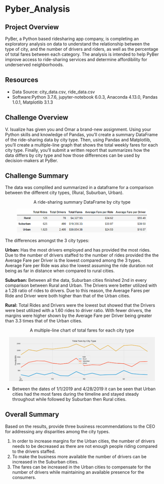 # Pyber_Analysis

## Project Overview
PyBer, a Python based ridesharing app company, is completing an exploratory analysis on data to understand the relationship between the type of city, and the number of drivers and riders, as well as the percentage of total fares between each category. The analysis is intended to help PyBer improve access to ride-sharing services and determine affordibility for underserved neighborhoods.

## Resources
- Data Source: city_data.csv, ride_data.csv
- Software:Python 3.7.6, jupyter-notebook 6.0.3, Anaconda 4.13.0, Pandas 1.0.1, Matplotlib 3.1.3

## Challenge Overview
V. Isualize has given you and Omar a brand-new assignment. Using your Python skills and knowledge of Pandas, you’ll create a summary DataFrame of the ride-sharing data by city type. Then, using Pandas and Matplotlib, you’ll create a multiple-line graph that shows the total weekly fares for each city type. Finally, you’ll submit a written report that summarizes how the data differs by city type and how those differences can be used by decision-makers at PyBer.

## Challenge Summary
The data was compliled and summarized in a dataframe for a comparison between the different city types, (Rural, Suburban, Urban). 

<p align="center">
A ride-sharing summary DataFrame by city type
</p>

<p align="center">  
<img src="https://github.com/mcgibbenyd1/Pyber_Analysis/blob/main/analysis/Type_Ride_Fares_Summary.png" width="85%"/>
</p>


The differences amongst the 3 city types:

**Urban:** Has the most drivers employed and has provided the most rides. Due to the number of drivers staffed to the number of rides provided the the Average Fare per Driver is the lowest compared among the 3 types. Average Fare per Ride was also the lowest assuming the ride duration not being as far in distance when compared to rural cities. 

**Suburban:** Between all the data, Suburban cities finished 2nd in every comparison between Rural and Urban. The Drivers were better utilized with a 1.28 ratio of rides to drivers. Due to this reason, the Average Fares per Ride and Driver were both higher than that of the Urban cities.

**Rural:** Total Rides and Drivers were the lowest but showed that the Drivers were best utilized with a 1.60 rides to driver ratio. With fewer drivers, the margins were higher shown by the Average Fare per Driver being greater than 3.3 times that of the Urban cities. 


<p align="center">
A multiple-line chart of total fares for each city type
</p>

<p align="center">
  <img src="https://github.com/mcgibbenyd1/Pyber_Analysis/blob/main/analysis/PyBer_fare_summary.png" width="95%"/>
</p>

- Between the dates of 1/1/2019 and 4/28/2019 it can be seen that Urban cities had the most fares during the timeline and stayed steady throughout while followed by Suburban then Rural cities. 
 
## Overall Summary
Based on the results, provide three business recommendations to the CEO for addressing any disparities among the city types.
1) In order to increase margins for the Urban cities, the number of drivers needs to be decreased as there are not enough people riding compared to the drivers staffed.
2) To make the business more available the number of drivers can be increased in the Suburban cities.
3) The fares can be increased in the Urban cities to compensate for the number of drivers while maintaining an available presence for the consumers. 

